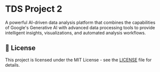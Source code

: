 # TDS Project 2

A powerful AI-driven data analysis platform that combines the capabilities of Google's Generative AI with advanced data processing tools to provide intelligent insights, visualizations, and automated analysis workflows.

## 📄 License

This project is licensed under the MIT License - see the [LICENSE](LICENSE) file for details.

